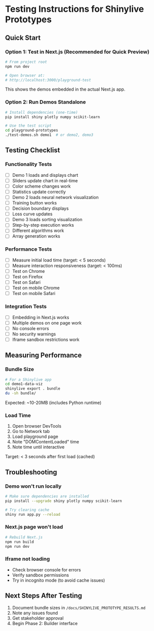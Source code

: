 # Testing Instructions for Shinylive Prototypes

## Quick Start

### Option 1: Test in Next.js (Recommended for Quick Preview)

```bash
# From project root
npm run dev

# Open browser at:
# http://localhost:3000/playground-test
```

This shows the demos embedded in the actual Next.js app.

### Option 2: Run Demos Standalone

```bash
# Install dependencies (one-time)
pip install shiny plotly numpy scikit-learn

# Use the test script
cd playground-prototypes
./test-demos.sh demo1  # or demo2, demo3
```

## Testing Checklist

### Functionality Tests

- [ ] Demo 1 loads and displays chart
- [ ] Sliders update chart in real-time
- [ ] Color scheme changes work
- [ ] Statistics update correctly
- [ ] Demo 2 loads neural network visualization
- [ ] Training button works
- [ ] Decision boundary displays
- [ ] Loss curve updates
- [ ] Demo 3 loads sorting visualization
- [ ] Step-by-step execution works
- [ ] Different algorithms work
- [ ] Array generation works

### Performance Tests

- [ ] Measure initial load time (target: < 5 seconds)
- [ ] Measure interaction responsiveness (target: < 100ms)
- [ ] Test on Chrome
- [ ] Test on Firefox
- [ ] Test on Safari
- [ ] Test on mobile Chrome
- [ ] Test on mobile Safari

### Integration Tests

- [ ] Embedding in Next.js works
- [ ] Multiple demos on one page work
- [ ] No console errors
- [ ] No security warnings
- [ ] Iframe sandbox restrictions work

## Measuring Performance

### Bundle Size

```bash
# For a Shinylive app
cd demo1-data-viz
shinylive export . bundle
du -sh bundle/
```

Expected: ~10-20MB (includes Python runtime)

### Load Time

1. Open browser DevTools
2. Go to Network tab
3. Load playground page
4. Note "DOMContentLoaded" time
5. Note time until interactive

Target: < 3 seconds after first load (cached)

## Troubleshooting

### Demo won't run locally

```bash
# Make sure dependencies are installed
pip install --upgrade shiny plotly numpy scikit-learn

# Try clearing cache
shiny run app.py --reload
```

### Next.js page won't load

```bash
# Rebuild Next.js
npm run build
npm run dev
```

### Iframe not loading

- Check browser console for errors
- Verify sandbox permissions
- Try in incognito mode (to avoid cache issues)

## Next Steps After Testing

1. Document bundle sizes in `/docs/SHINYLIVE_PROTOTYPE_RESULTS.md`
2. Note any issues found
3. Get stakeholder approval
4. Begin Phase 2: Builder interface
